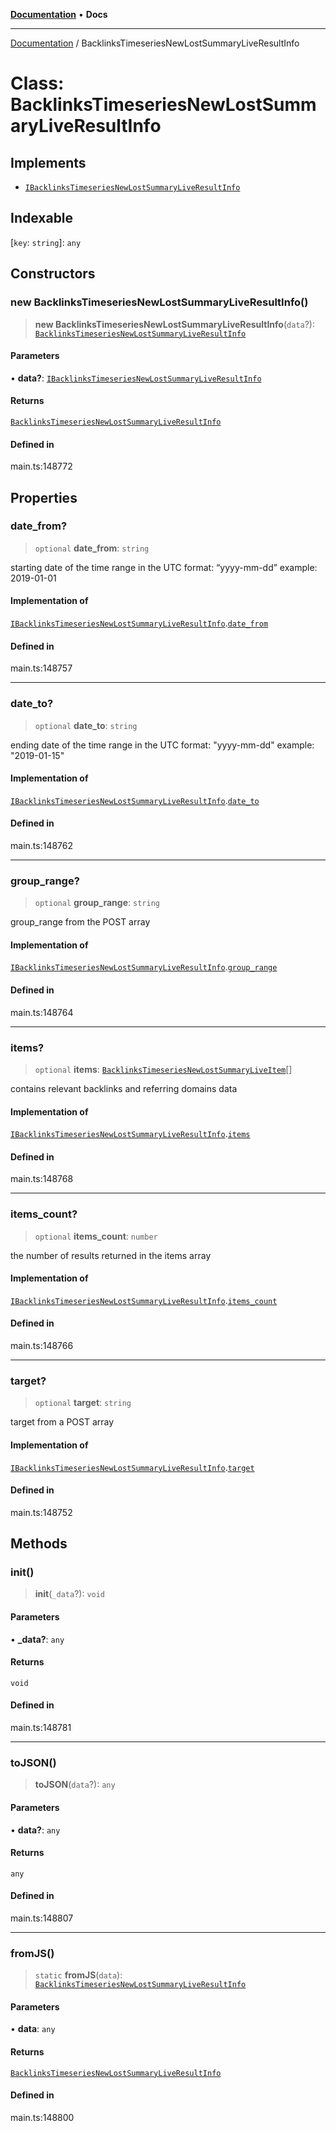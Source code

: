 [**Documentation**](../README.md) • **Docs**

***

[Documentation](../globals.md) / BacklinksTimeseriesNewLostSummaryLiveResultInfo

# Class: BacklinksTimeseriesNewLostSummaryLiveResultInfo

## Implements

- [`IBacklinksTimeseriesNewLostSummaryLiveResultInfo`](../interfaces/IBacklinksTimeseriesNewLostSummaryLiveResultInfo.md)

## Indexable

 \[`key`: `string`\]: `any`

## Constructors

### new BacklinksTimeseriesNewLostSummaryLiveResultInfo()

> **new BacklinksTimeseriesNewLostSummaryLiveResultInfo**(`data`?): [`BacklinksTimeseriesNewLostSummaryLiveResultInfo`](BacklinksTimeseriesNewLostSummaryLiveResultInfo.md)

#### Parameters

• **data?**: [`IBacklinksTimeseriesNewLostSummaryLiveResultInfo`](../interfaces/IBacklinksTimeseriesNewLostSummaryLiveResultInfo.md)

#### Returns

[`BacklinksTimeseriesNewLostSummaryLiveResultInfo`](BacklinksTimeseriesNewLostSummaryLiveResultInfo.md)

#### Defined in

main.ts:148772

## Properties

### date\_from?

> `optional` **date\_from**: `string`

starting date of the time range
in the UTC format: “yyyy-mm-dd”
example:
2019-01-01

#### Implementation of

[`IBacklinksTimeseriesNewLostSummaryLiveResultInfo`](../interfaces/IBacklinksTimeseriesNewLostSummaryLiveResultInfo.md).[`date_from`](../interfaces/IBacklinksTimeseriesNewLostSummaryLiveResultInfo.md#date_from)

#### Defined in

main.ts:148757

***

### date\_to?

> `optional` **date\_to**: `string`

ending date of the time range
in the UTC format: "yyyy-mm-dd"
example:
"2019-01-15"

#### Implementation of

[`IBacklinksTimeseriesNewLostSummaryLiveResultInfo`](../interfaces/IBacklinksTimeseriesNewLostSummaryLiveResultInfo.md).[`date_to`](../interfaces/IBacklinksTimeseriesNewLostSummaryLiveResultInfo.md#date_to)

#### Defined in

main.ts:148762

***

### group\_range?

> `optional` **group\_range**: `string`

group_range from the POST array

#### Implementation of

[`IBacklinksTimeseriesNewLostSummaryLiveResultInfo`](../interfaces/IBacklinksTimeseriesNewLostSummaryLiveResultInfo.md).[`group_range`](../interfaces/IBacklinksTimeseriesNewLostSummaryLiveResultInfo.md#group_range)

#### Defined in

main.ts:148764

***

### items?

> `optional` **items**: [`BacklinksTimeseriesNewLostSummaryLiveItem`](BacklinksTimeseriesNewLostSummaryLiveItem.md)[]

contains relevant backlinks and referring domains data

#### Implementation of

[`IBacklinksTimeseriesNewLostSummaryLiveResultInfo`](../interfaces/IBacklinksTimeseriesNewLostSummaryLiveResultInfo.md).[`items`](../interfaces/IBacklinksTimeseriesNewLostSummaryLiveResultInfo.md#items)

#### Defined in

main.ts:148768

***

### items\_count?

> `optional` **items\_count**: `number`

the number of results returned in the items array

#### Implementation of

[`IBacklinksTimeseriesNewLostSummaryLiveResultInfo`](../interfaces/IBacklinksTimeseriesNewLostSummaryLiveResultInfo.md).[`items_count`](../interfaces/IBacklinksTimeseriesNewLostSummaryLiveResultInfo.md#items_count)

#### Defined in

main.ts:148766

***

### target?

> `optional` **target**: `string`

target from a POST array

#### Implementation of

[`IBacklinksTimeseriesNewLostSummaryLiveResultInfo`](../interfaces/IBacklinksTimeseriesNewLostSummaryLiveResultInfo.md).[`target`](../interfaces/IBacklinksTimeseriesNewLostSummaryLiveResultInfo.md#target)

#### Defined in

main.ts:148752

## Methods

### init()

> **init**(`_data`?): `void`

#### Parameters

• **\_data?**: `any`

#### Returns

`void`

#### Defined in

main.ts:148781

***

### toJSON()

> **toJSON**(`data`?): `any`

#### Parameters

• **data?**: `any`

#### Returns

`any`

#### Defined in

main.ts:148807

***

### fromJS()

> `static` **fromJS**(`data`): [`BacklinksTimeseriesNewLostSummaryLiveResultInfo`](BacklinksTimeseriesNewLostSummaryLiveResultInfo.md)

#### Parameters

• **data**: `any`

#### Returns

[`BacklinksTimeseriesNewLostSummaryLiveResultInfo`](BacklinksTimeseriesNewLostSummaryLiveResultInfo.md)

#### Defined in

main.ts:148800
